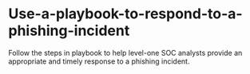 # Use-a-playbook-to-respond-to-a-phishing-incident
Follow the steps in playbook to help level-one SOC analysts provide an appropriate and timely response to a phishing incident.
